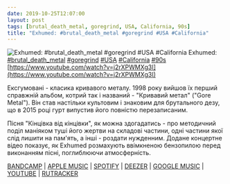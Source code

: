 ```yaml
---
date: 2019-10-25T12:07:00
layout: post
tags: [brutal_death_metal, goregrind, USA, California, 90s]
title: "Exhumed: #brutal_death_metal #goregrind #USA #California"
---
```

![Exhumed: #brutal_death_metal #goregrind #USA #California](https://i.ytimg.com/vi/j2rXPWMXg3I/hqdefault.jpg)
Exhumed: [#brutal_death_metal](/tags/#brutal_death_metal) [#goregrind](/tags/#goregrind) [#USA](/tags/#USA) [#California](/tags/#California) [#90s](/tags/#90s) [https://www.youtube.com/watch?v=j2rXPWMXg3I](https://www.youtube.com/watch?v=j2rXPWMXg3I)

Ексгумовані - класика кривавого металу. 1998 року вийшов їх перший справжній альбом, котрий так і названий - &quot;Кривавий метал&quot; (&quot;Gore Metal&quot;). Він став настільки культовим і знаковим для брутального дезу, що в 2015 році гурт випустив його повністю перезаписаним.

Пісня &quot;Кінцівка від кінцівки&quot;, як можна здогадатись - про методичний поділ маніяком туші його жертви на складові частини, одні частини якої слід лишити на пам&#39;ять, а інші - роздати нужденним. Додане концертне відео показує, як Exhumed розмахують ввімкненою бензопилою перед виконанням пісні, поглиблюючи атмосферність.

[BANDCAMP](https://exhumed.bandcamp.com/album/gore-metal) \| [APPLE MUSIC](https://music.apple.com/ru/album/gore-metal/77508451) \| [SPOTIFY](https://open.spotify.com/album/1yeVvAIJpzqsxKsaw9yn28) \| [DEEZER](https://www.deezer.com/album/6959998?utm_source=deezer&amp;utm_content=album-6959998&amp;utm_term=1601611822_1571994279&amp;utm_medium=web) \| [GOOGLE MUSIC](https://play.google.com/music/m/Bvtpwfpxq7i53secyp2ukp44uo4?t=Gore_Metal_-_Exhumed) \| [YOUTUBE](https://www.youtube.com/playlist?list=PL7T9xNXVbyDXDyK0BmjjriNB6vN_xovAe) \| [RUTRACKER](https://rutracker.org/forum/viewtopic.php?t=3607322)